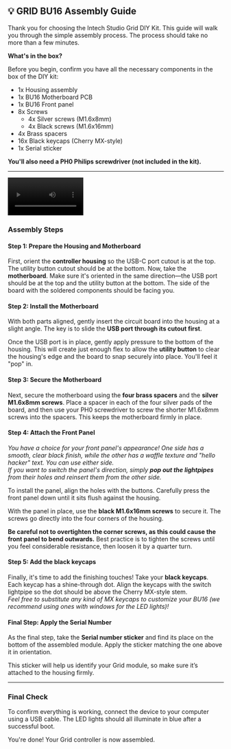 ## **💡 GRID BU16 Assembly Guide**

Thank you for choosing the Intech Studio Grid DIY Kit. This guide will walk you through the simple assembly process. The process should take no more than a few minutes.

**What's in the box?**

Before you begin, confirm you have all the necessary components in the box of the DIY kit:

* 1x Housing assembly  
* 1x BU16 Motherboard PCB  
* 1x BU16 Front panel  
* 8x Screws  
  * 4x Silver screws (M1.6x8mm)  
  * 4x Black screws (M1.6x16mm)  
* 4x Brass spacers  
* 16x Black keycaps (Cherry MX-style)  
* 1x Serial sticker

**You'll also need a PH0 Philips screwdriver (not included in the kit).**

---
<video controls width="35%">
  <source src="" type="video/mp4" />
</video>

### **Assembly Steps**

#### **Step 1: Prepare the Housing and Motherboard**

First, orient the **controller housing** so the USB-C port cutout is at the top. The utility button cutout should be at the bottom.
Now, take the **motherboard**. Make sure it's oriented in the same direction—the USB port should be at the top and the utility button at the bottom. The side of the board with the soldered components should be facing you.

#### **Step 2: Install the Motherboard**

With both parts aligned, gently insert the circuit board into the housing at a slight angle. The key is to slide the **USB port through its cutout first**.

Once the USB port is in place, gently apply pressure to the bottom of the housing. This will create just enough flex to allow the **utility button** to clear the housing's edge and the board to snap securely into place. You'll feel it "pop" in.

#### **Step 3: Secure the Motherboard**

Next, secure the motherboard using the **four brass spacers** and the **silver** **M1.6x8mm screws**. Place a spacer in each of the four silver pads of the board, and then use your PH0 screwdriver to screw the shorter M1.6x8mm screws into the spacers. This keeps the motherboard firmly in place.

#### **Step 4: Attach the Front Panel**

*You have a choice for your front panel's appearance\! One side has a smooth, clear black finish, while the other has a waffle texture and "hello hacker" text. You can use either side.*  
*If you want to switch the panel's direction, simply **pop out the lightpipes** from their holes and reinsert them from the other side.*

To install the panel, align the holes with the buttons. Carefully press the front panel down until it sits flush against the housing.

With the panel in place, use the **black M1.6x16mm screws** to secure it. The screws go directly into the four corners of the housing.

**Be careful not to overtighten the corner screws, as this could cause the front panel to bend outwards.** Best practice is to tighten the screws until you feel considerable resistance, then loosen it by a quarter turn.

#### **Step 5: Add the black keycaps**

Finally, it's time to add the finishing touches\! Take your **black keycaps**. Each keycap has a shine-through dot. Align the keycaps with the switch lightpipe so the dot should be above the Cherry MX-style stem.   
*Feel free to substitute any kind of MX keycaps to customize your BU16 (we recommend using ones with windows for the LED lights)\!*

#### **Final Step: Apply the Serial Number**

As the final step, take the **Serial number sticker** and find its place on the bottom of the assembled module. Apply the sticker matching the one above it in orientation.

This sticker will help us identify your Grid module, so make sure it’s attached to the housing firmly.  

---

### **Final Check**

To confirm everything is working, connect the device to your computer using a USB cable. The LED lights should all illuminate in blue after a successful boot.

You're done\! Your Grid controller is now assembled.

